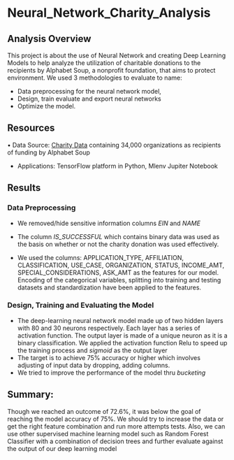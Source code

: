 # Neural_Network_Charity_Analysis

## Analysis Overview
This project is about the use of Neural Network and creating Deep Learning Models to help analyze the utilization of charitable donations to the recipients by Alphabet Soup, a nonprofit foundation, that aims to protect environment. We used 3 methodologies to evaluate to name: 
* Data preprocessing for the neural network model,
* Design, train evaluate and export neural networks 
* Optimize the model.
## Resources
•	Data Source: [Charity Data](https://github.com/Elsa050464/Neural_Network_Charity_Analysis/blob/main/Resources/charity_data.csvcharity_data.csv) containing 34,000 organizations as recipients of funding by Alphabet Soup 
* Applications: TensorFlow platform in Python, Mlenv Jupiter Notebook 
## Results
### Data Preprocessing
* We removed/hide sensitive information columns *EIN* and *NAME* 
* The column *IS_SUCCESSFUL* which contains binary data was used as the basis on whether or not the charity donation was used effectively. 

* We used the columns: APPLICATION_TYPE, AFFILIATION, CLASSIFICATION, USE_CASE, ORGANIZATION, STATUS, INCOME_AMT, SPECIAL_CONSIDERATIONS, ASK_AMT as the features for our model. Encoding of the categorical variables, splitting into training and testing datasets and standardization have been applied to the features.
### Design, Training and Evaluating the Model
* The deep-learning neural network model made up of two hidden layers with 80 and 30 neurons respectively. Each layer has a series of activation function.
The output layer is made of a unique neuron as it is a binary classification.
We applied the activation function Relu to speed up the training process and *sigmoid* as the output layer
* The target is to achieve 75% accuracy or higher which involves adjusting of input data by dropping, adding columns.
* We tried to improve the performance of the model thru *bucketing* 
## Summary:

Though we reached an outcome of 72.6%, it was below the goal of reaching the model accuracy of 75%. We should try to increase the data or get the right feature combination and run more attempts tests. Also, we can use other supervised machine learning model such as Random Forest Classifier with a combination of decision trees and further evaluate against the output of our deep learning model 

